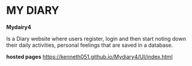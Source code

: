 # MY DIARY

**Mydairy4**

Is a Diary website where users register, login and then start noting down their daily activities, personal feelings that are saved in a database.

**hosted pages**
 https://kenneth051.github.io/Mydiary4/UI/index.html

              
